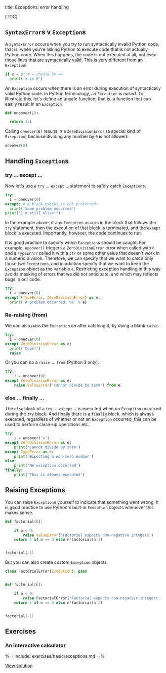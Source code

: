 title: Exceptions: error handling


[TOC]



## `SyntaxError`s v `Exception`s

A `SyntaxError` occurs when you try to run syntactically invalid Python code, that is, when you're asking Python to execute code that is not actually Python code. When this happens, the code is not executed at all, not even those lines that are syntactically valid. This is very different from an `Exception`!


```python
if x = 0: # = should be ==
  print('x is 0')
```

An `Exception` occurs when there is an error during execution of syntactically valid Python code. In Python terminology, an `Exception` is *raised*. To illustrate this, let's define an unsafe function, that is, a function that can easily result in an `Exception`.


```python
def oneover(i):

  return 1/i
```

Calling `oneover(0)` results in a `ZeroDivisionError` (a special kind of `Exception`) because dividing any number by `0` is not allowed:

```python
oneover(0)
```


## Handling `Exception`s

### try … except …

Now let's use a `try … except …` statement to safely catch `Exception`s.

```python
try:
  i = oneover(0)
except: # A blank except is not preferred!
  print('Some problem occurred')
print("I'm still alive!")
```

In the example above, if any `Exception` occurs in the block that follows the `try` statement, then the execution of that block is terminated, and the `except` block is executed. Importantly, however, the code continues to run.

It is good practice to specify *which* `Exception`s should be caught. For example, `oneover()` triggers a `ZeroDivisionError` error when called with `0` and a `TypeError` called it with a `str` or some other value that doesn't work in a numeric division. Therefore, we can specify that we want to catch only those two `Exception`s, and in addition specify that we want to keep the `Exception` object as the variable `e`. Restricting exception handling in this way avoids masking of errors that we did not anticipate, and which may reflects bugs in our code.


```python
try:
  i = oneover(0)
except (TypeError, ZeroDivisionError) as e:
  print('A problem occurred: %s' % e)
```


### Re-raising (from)

We can also pass the `Exception` on after catching it, by doing a blank `raise`.


```python
try:
  i = oneover(0)
except ZeroDivisionError as e:
  print('Oops!')
  raise
```


Or you can do a `raise … from` (Python 3 only).


```python
try:
    i = oneover(0)
except ZeroDivisionError as e:
    raise ValueError('Cannot divide by zero') from e
```


### else … finally …

The `else` block of a `try … except …` is executed when *no* `Exception` occurred during the `try` block. And finally there is a `finally` block, which is always executed, regardless of whether or not an `Exception` occurred; this can be used to perform clean-up operations etc.


```python
try:
    i = oneover('x')
except ZeroDivisionError as e:
    print('Cannot divide by zero')
except TypeError as e:
    print('Expecting a non-zero number')
else:
    print('No exception occurred')
finally:
    print('This is always executed')
```


## Raising Exceptions

You can raise `Exception`s yourself to indicate that something went wrong. It is good practice to use Python's built-in `Exception` objects whenever this makes sense.

```python
def factorial(n):

    if n < 0:
        raise ValueError('Factorial expects non-negative integers')
    return 1 if n == 0 else n*factorial(n-1)


factorial(-1)
```


But you can also create custom `Exception` objects.


```python
class FactorialError(Exception): pass


def factorial(n):

    if n < 0:
        raise FactorialError('Factorial expects non-negative integers')
    return 1 if n == 0 else n*factorial(n-1)


factorial(-1)
```


## Exercises

<div class='info-box' markdown=1>

### An interactive calculator

%-- include: exercises/basic/exceptions.md --%

[View solution](%url:exceptions%-solution)

</div>
